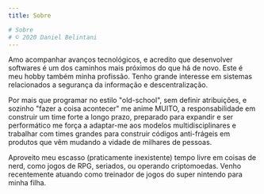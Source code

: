 ```yaml
---
title: Sobre

# Sobre
# © 2020 Daniel Belintani
---
```


<div class="section-wrapper">
    <section class="section about" id="about">
        <div id="about-text">
            <p class="paragraph-text justify-text">
                Amo acompanhar avanços tecnológicos, e acredito que desenvolver softwares é um dos caminhos mais próximos do que há de novo. Este é meu hobby também minha profissão. Tenho grande interesse em sistemas relacionados a segurança da informação e descentralização.
            </p>
            <p class="paragraph-text justify-text">
                Por mais que programar no estilo "old-school", sem definir atribuições, e sozinho "fazer a coisa acontecer" me anime MUITO, a responsabilidade em construir um time forte a longo prazo, preparado para expandir e ser performático me força a adaptar-me aos modelos multidisciplinares e trabalhar com times grandes para construir códigos anti-frágeis em produtos que vêm mudando a vidade de milhares de pessoas.
            </p>
            <p class="paragraph-text justify-text">
                Aproveito meu escasso (praticamente inexistente) tempo livre em coisas de nerd, como jogos de RPG, seriados, ou operando criptomoedas. Venho recentemente atuando como treinador de jogos do super nintendo para minha filha.
            </p>
        </div>
    </section>
</div>

